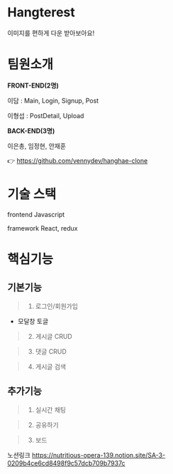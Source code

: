 # Hangterest

이미지를 편하게 다운 받아보아요!

# 팀원소개

**FRONT-END(2명)**

이담 : Main, Login, Signup, Post

이형섭 : PostDetail, Upload

**BACK-END(3명)**

이은총, 임정현, 안재훈

👉 https://github.com/vennydev/hanghae-clone

# 기술 스택

frontend
Javascript

framework
React, redux

# 핵심기능

## 기본기능

> 1.  로그인/회원가입

- 모달창 토글

> 2.  게시글 CRUD

> 3.  댓글 CRUD

> 4.  게시글 검색

## 추가기능

> 1.  실시간 채팅

> 2.  공유하기

> 3.  보드

노션링크
https://nutritious-opera-139.notion.site/SA-3-0209b4ce6cd8498f9c57dcb709b7937c

